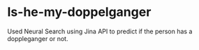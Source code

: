 # Is-he-my-doppelganger
Used Neural Search using Jina API to predict if the person has a doppleganger or not.
